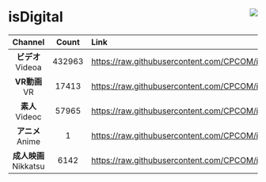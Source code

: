 # isDigital <img align="right" src="https://img.shields.io/github/last-commit/CPCOM/isDigital"/>  
  
| Channel | Count | Link |  
| :-----: | :---: | :--- |  
|**ビデオ**<br />Videoa | 432963 | https://raw.githubusercontent.com/CPCOM/isDigital/main/Videoa.txt |  
|**VR動画**<br />VR | 17413 | https://raw.githubusercontent.com/CPCOM/isDigital/main/VR.txt |  
|**素人**<br />Videoc | 57965 | https://raw.githubusercontent.com/CPCOM/isDigital/main/Videoc.txt |  
|**アニメ**<br />Anime | 1 | https://raw.githubusercontent.com/CPCOM/isDigital/main/Anime.txt |  
|**成人映画**<br />Nikkatsu | 6142 | https://raw.githubusercontent.com/CPCOM/isDigital/main/Nikkatsu.txt |  